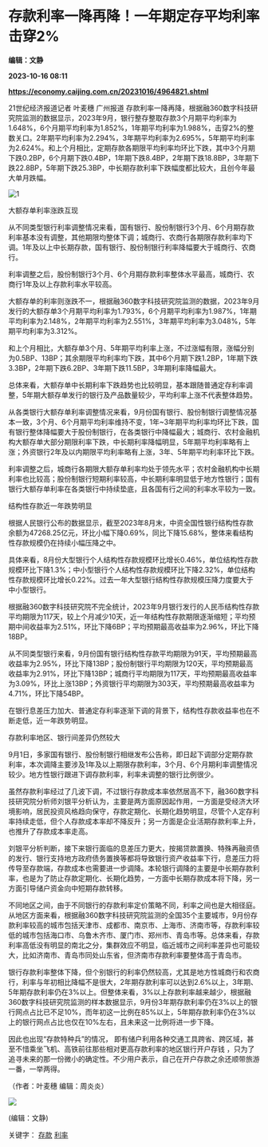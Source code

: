 # 存款利率一降再降！一年期定存平均利率击穿2%
**编辑：文静**

**2023-10-16 08:11**

**https://economy.caijing.com.cn/20231016/4964821.shtml**

21世纪经济报道记者 叶麦穗 广州报道 存款利率一降再降，根据融360数字科技研究院监测的数据显示，2023年9月，银行整存整取存款3个月期平均利率为1.648%，6个月期平均利率为1.852%，1年期平均利率为1.988%，击穿2%的整数关口。2年期平均利率为2.294%，3年期平均利率为2.695%，5年期平均利率为2.624%。和上个月相比，定期存款各期限平均利率均环比下跌，其中3个月期下跌0.2BP，6个月期下跌0.4BP，1年期下跌8.4BP，2年期下跌18.8BP，3年期下跌22.8BP，5年期下跌25.3BP，中长期存款利率下跌幅度都比较大，且创今年最大单月跌幅。

![1](https://tx1.cdn.caijing.com.cn/2023/1016/1697442041311.png)

大额存单利率涨跌互现

从不同类型银行利率调整情况来看，国有银行、股份制银行3个月、6个月期存款利率基本没有调整，其他期限均整体下调；城商行、农商行各期限存款利率均下调。1年及以上中长期存款，国有银行、股份制银行利率降幅要大于城商行、农商行。

利率调整之后，股份制银行3个月、6个月期存款利率整体水平最高，城商行、农商行1年及以上存款利率水平较高。

大额存单的利率则涨跌不一，根据融360数字科技研究院监测的数据，2023年9月发行的大额存单3个月期平均利率为1.793%，6个月期平均利率为1.987%，1年期平均利率为2.148%，2年期平均利率为2.551%，3年期平均利率为3.048%，5年期平均利率为3.312%。

和上个月相比，大额存单3个月、5年期平均利率上涨，不过涨幅有限，涨幅分别为0.5BP、13BP；其余期限平均利率均下跌，其中6个月期下跌1.2BP，1年期下跌3.3BP，2年期下跌6.2BP、3年期下跌11.5BP，3年期利率降幅最大。

总体来看，大额存单中长期利率下跌趋势也比较明显，基本跟随普通定存利率调整，5年期大额存单发行的银行及产品数量较少，平均利率上涨不代表整体趋势。

从各类银行大额存单利率调整情况来看，9月份国有银行、股份制银行调整情况基本一致，3个月、6个月期平均利率维持不变，1年~3年期平均利率均环比下跌，国有银行整体降幅要大于股份制银行，在各类银行中降幅最大；城商行、农村金融机构大额存单大部分期限利率下跌，中长期利率降幅明显，5年期平均利率略有上涨；外资银行2年及以内期限平均利率略有上涨，3年、5年期平均利率环比下跌。

利率调整之后，城商行各期限大额存单利率均处于领先水平；农村金融机构中长期利率也比较高；股份制银行短期利率较高，中长期利率明显低于地方性银行；国有银行大额存单利率在各类银行中持续垫底，且各国有行之间的利率水平较为一致。

结构性存款近一年跌势明显

根据人民银行公布的数据显示，截至2023年8月末，中资全国性银行结构性存款余额为47268.25亿元，环比小幅下降0.69%，同比下降15.68%，整体来看结构性存款规模仍在持续小幅压降之中。

具体来看，8月份大型银行个人结构性存款规模环比增长0.46%，单位结构性存款规模环比下降1.3%；中小型银行个人结构性存款规模环比下降2.32%，单位结构性存款规模环比增长0.22%。过去一年大型银行结构性存款规模压降力度要大于中小型银行。

根据融360数字科技研究院不完全统计，2023年9月银行发行的人民币结构性存款平均期限为117天，较上个月减少10天，近一年结构性存款期限逐渐缩短；平均预期中间收益率为2.51%，环比下降6BP；平均预期最高收益率为2.96%，环比下降18BP。

从不同类型银行来看，9月份国有银行结构性存款平均期限为91天，平均预期最高收益率为2.95%，环比下降13BP；股份制银行平均期限为120天，平均预期最高收益率为2.91%，环比下降13BP；城商行平均期限为117天，平均预期最高收益率为3.09%，环比上涨13BP；外资银行平均期限为303天，平均预期最高收益率为4.71%，环比下降54BP。

在银行息差压力加大、普通定存利率逐渐下调的背景下，结构性存款收益率也在不断走低，近一年跌势明显。

存款利率地区、银行间差异仍然较大

9月1日，多家国有银行、股份制银行相继发布公告称，即日起下调部分定期存款利率，本次调降主要涉及1年及以上期限存款利率，3个月、6个月期利率调整情况较少。地方性银行跟进下调存款利率，利率未调整的银行比例很少。

虽然存款利率经过了几波下调，不过银行存款成本率依然居高不下，融360数字科技研究院分析师刘银平分析认为，主要是两方面原因起作用，一方面是受经济大环境影响，居民投资风格趋向保守，存款定期化、长期化趋势明显，尽管个人定存利率持续走低，但个人存款成本率却不降反升；另一方面是企业活期存款利率上升，也推升了存款成本率走高。

刘银平分析判断，接下来银行面临的息差压力更大，按揭贷款置换、特殊再融资债的发行、银行支持地方政府债务置换等都将导致银行资产收益率下行，息差压力将传导至存款端，存款成本也需要进一步调降。本轮银行调降的主要是中长期存款利率，也是为了防止存款定期化、长期化趋势，一方面中长期存款成本将下降，另一方面引导储户资金向中短期存款转移。

不同地区之间，由于不同银行的存款利率定价策略不同，利率之间也是大相径庭。从地区方面来看，根据融360数字科技研究院监测的全国35个主要城市，9月份存款利率较高的城市包括天津市、成都市、南京市、上海市、济南市等，存款利率较低的城市包括海口市、乌鲁木齐市、厦门市、郑州市、青岛市等。总体来看，存款利率高低没有明显的南北之分，集群效应不明显，临近城市之间利率差异也可能较大，比如济南市、青岛市同处山东省，但济南市存款利率要整体高于青岛市。

银行存款利率整体下降，但个别银行的利率仍然较高，尤其是地方性城商行和农商行，利率与年初相比降幅不是很大，2年期存款利率可以达到2.6%以上，3年期、5年期存款利率仍在3%以上。但整体来看，3%以上存款利率越来越少，根据融360数字科技研究院监测的样本数据显示，9月份3年期存款利率仍在3%以上的银行网点占比已不足10%，而年初这一比例在85%以上，5年期存款利率仍在3%以上的银行网点占比也仅在10%左右，且未来这一比例将进一步下降。

因此也出现“存款特种兵”的情况， 即有储户利用各种交通工具跨省、跨区域，甚至不惜乘坐飞机、高铁前往那些相对更高存款利率的地区银行开户存钱 ，只为了追寻未来的那一份微小的确定性。不少用户表示，自己在开户存款之余还顺带旅游一番，一举两得。

（作者：叶麦穗 编辑：周炎炎）

![](https://tx1.cdn.caijing.com.cn/2014-03-27/114048455.jpg)

(编辑：文静)

关键字： [存款](https://app.caijing.com.cn/tags.php?tag=%E5%AD%98%E6%AC%BE "存款") [利率](https://app.caijing.com.cn/tags.php?tag=%E5%88%A9%E7%8E%87 "利率")